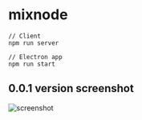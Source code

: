# mixnode

```
// Client
npm run server

// Electron app
npm run start
```


## 0.0.1 version screenshot
![screenshot](http://imgur.com/FlqHxiQ)
